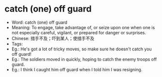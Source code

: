 # catch (one) off guard

- Word: catch (one) off guard
- Meaning: To engage, take advantage of, or seize upon one when one is not especially careful, vigilant, or prepared for danger or surprises.
- Chinese: 措手不及；吓到某人；使措手不及
- Tags: 
- Eg.: He's got a lot of tricky moves, so make sure he doesn't catch you off guard!
- Eg.: The soldiers moved in quickly, hoping to catch the enemy troops off guard.
- Eg.: I think I caught him off guard when I told him I was resigning.
